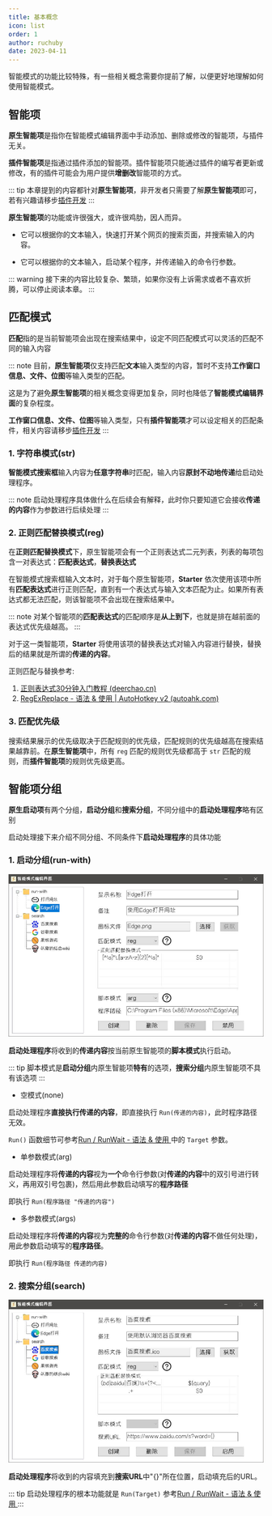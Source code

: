```yaml
---
title: 基本概念
icon: list
order: 1
author: ruchuby
date: 2023-04-11
---
```


智能模式的功能比较特殊，有一些相关概念需要你提前了解，以便更好地理解如何使用智能模式。

## 智能项

**原生智能项**是指你在智能模式编辑界面中手动添加、删除或修改的智能项，与插件无关。

**插件智能项**是指通过插件添加的智能项。插件智能项只能通过插件的编写者更新或修改，有的插件可能会为用户提供**增删改**智能项的方式。

::: tip
本章提到的内容都针对**原生智能项**，非开发者只需要了解**原生智能项**即可，若有兴趣请移步[插件开发](../../plugin/)
:::

**原生智能项**的功能或许很强大，或许很鸡肋，因人而异。

- 它可以根据你的文本输入，快速打开某个网页的搜索页面，并搜索输入的内容。

- 它可以根据你的文本输入，启动某个程序，并传递输入的命令行参数。

::: warning
接下来的内容比较复杂、繁琐，如果你没有上诉需求或者不喜欢折腾，可以停止阅读本章。
:::

## 匹配模式

**匹配**指的是当前智能项会出现在搜索结果中，设定不同匹配模式可以灵活的匹配不同的输入内容

::: note
目前，**原生智能项**仅支持匹配**文本**输入类型的内容，暂时不支持**工作窗口信息、文件、位图**等输入类型的匹配。

这是为了避免**原生智能项**的相关概念变得更加复杂，同时也降低了**智能模式编辑界面**的复杂程度。

**工作窗口信息、文件、位图**等输入类型，只有**插件智能项**才可以设定相关的匹配条件，相关内容请移步[插件开发](../../plugin/)
:::

### 1. 字符串模式(str)

**智能模式搜索框**输入内容为**任意字符串**时匹配，输入内容**原封不动地传递**给启动处理程序。

::: note
启动处理程序具体做什么在后续会有解释，此时你只要知道它会接收**传递的内容**作为参数进行后续处理
:::

### 2. 正则匹配替换模式(reg)

在**正则匹配替换模式**下，原生智能项会有一个正则表达式二元列表，列表的每项包含一对表达式：**匹配表达式**，**替换表达式**

在智能模式搜索框输入文本时，对于每个原生智能项，**Starter** 依次使用该项中所有**匹配表达式**进行正则匹配，直到有一个表达式与输入文本匹配为止。如果所有表达式都无法匹配，则该智能项不会出现在搜索结果中。

::: note
对某个智能项的**匹配表达式**的匹配顺序是**从上到下**，也就是排在越前面的表达式优先级越高。
:::

对于这一类智能项，**Starter** 将使用该项的替换表达式对输入内容进行替换，替换后的结果就是所谓的**传递的内容**。

正则匹配与替换参考:

1. [正则表达式30分钟入门教程 (deerchao.cn)](https://deerchao.cn/tutorials/regex/regex.htm#mission)
2. [RegExReplace - 语法 & 使用 | AutoHotkey v2 (autoahk.com)](https://www.autoahk.com/help/autohotkey/v2/docs/commands/RegExReplace.htm)

### 3. 匹配优先级

搜索结果展示的优先级取决于匹配规则的优先级，匹配规则的优先级越高在搜索结果越靠前。在**原生智能项**中，所有 `reg` 匹配的规则优先级都高于 `str` 匹配的规则，而**插件智能项**的规则优先级更高。

## 智能项分组

**原生启动项**有两个分组，**启动分组**和**搜索分组**，不同分组中的**启动处理程序**略有区别

启动处理接下来介绍不同分组、不同条件下**启动处理程序**的具体功能

### 1. 启动分组(run-with)

![run-with分组](./run-with.jpg)

**启动处理程序**将收到的**传递内容**按当前原生智能项的**脚本模式**执行启动。

::: tip
脚本模式是**启动分组**内原生智能项**特有**的选项，**搜索分组**内原生智能项不具有该选项
:::

- 空模式(none)

启动处理程序**直接执行传递的内容**，即直接执行 `Run(传递的内容)`，此时程序路径无效。

`Run()` 函数细节可参考[Run / RunWait - 语法 & 使用 ](https://www.autoahk.com/help/autohotkey/v2/docs/commands/Run.htm)中的 `Target` 参数。

- 单参数模式(arg)

启动处理程序将**传递的内容**视为**一个**命令行参数(对**传递的内容**中的双引号进行转义，再用双引号包裹)，然后用此参数启动填写的**程序路径**

即执行 `Run(程序路径 "传递的内容")`

- 多参数模式(args)

启动处理程序将**传递的内容**视为**完整的**命令行参数(对**传递的内容**不做任何处理)，用此参数启动填写的**程序路径**。

即执行 `Run(程序路径 传递的内容)`

### 2. 搜索分组(search)

![run-with分组](./search.jpg)

**启动处理程序**将收到的内容填充到**搜索URL**中"{}"所在位置，启动填充后的URL。

::: tip
启动处理程序的根本功能就是 `Run(Target)` 参考[Run / RunWait - 语法 & 使用 ](https://www.autoahk.com/help/autohotkey/v2/docs/commands/Run.htm)
:::